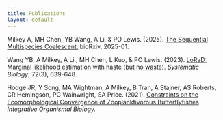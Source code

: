 ```yaml
---
title: Publications
layout: default
---
```



Milkey A, MH Chen, YB Wang, A Li, & PO Lewis. (2025). [The Sequential Multispecies Coalescent.](PDFs/smcmsc.pdf) bioRxiv, 2025-01.

Wang YB, A Milkey, A Li., MH Chen, L Kuo, & PO Lewis. (2023). [LoRaD: Marginal likelihood estimation with haste (but no waste).](PDFs/lorad.pdf) _Systematic Biology_, 72(3), 639-648.

Hodge JR, Y Song, MA Wightman, A Milkey, B Tran, A Stajner, AS Roberts, CR Hemingson, PC Wainwright, SA Price. (2021). [Constraints on the Ecomorphological Convergence of Zooplanktivorous Butterflyfishes](PDFs/chaet.pdf) _Integrative Organismal Biology._
